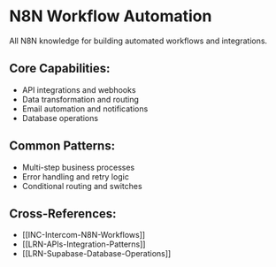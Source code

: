 # N8N Workflow Automation

All N8N knowledge for building automated workflows and integrations.

## Core Capabilities:
- API integrations and webhooks
- Data transformation and routing
- Email automation and notifications
- Database operations

## Common Patterns:
- Multi-step business processes
- Error handling and retry logic
- Conditional routing and switches

## Cross-References:
- [[INC-Intercom-N8N-Workflows]]
- [[LRN-APIs-Integration-Patterns]]
- [[LRN-Supabase-Database-Operations]]